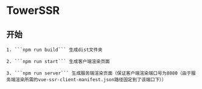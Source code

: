 # TowerSSR
## 开始
    1. ```npm run build``` 生成dist文件夹
  
    2. ```npm run start``` 生成客户端渲染页面
  
    3. ```npm run server``` 生成服务端渲染页面（保证客户端渲染端口号为8080（由于服务端渲染所需的vue-ssr-client-manifest.json路径固定到了该端口下））
  

